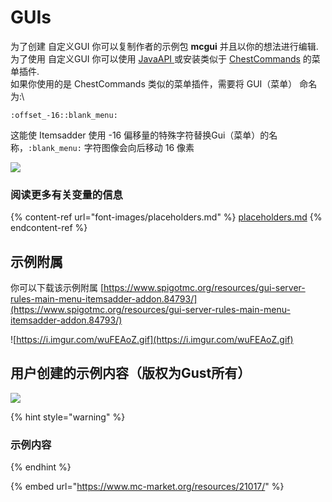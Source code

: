 # GUIs

为了创建 自定义GUI 你可以复制作者的示例包 **mcgui** 并且以你的想法进行编辑.\
为了使用 自定义GUI 你可以使用 [JavaAPI ](../../../developers/java-api/huds-guis.md) 或安装类似于 [ChestCommands](https://dev.bukkit.org/projects/chest-commands) 的菜单插件.\
如果你使用的是 ChestCommands 类似的菜单插件，需要将 GUI（菜单） 命名为:\


```
:offset_-16::blank_menu:
```

这能使 Itemsadder 使用 -16 偏移量的特殊字符替换Gui（菜单）的名称，`:blank_menu:` 字符图像会向后移动 16 像素

![](<../../../.gitbook/assets/immagine (11).png>)

### &#x20;阅读更多有关变量的信息

{% content-ref url="font-images/placeholders.md" %}
[placeholders.md](font-images/placeholders.md)
{% endcontent-ref %}

## 示例附属

你可以下载该示例附属 [https://www.spigotmc.org/resources/gui-server-rules-main-menu-itemsadder-addon.84793/](https://www.spigotmc.org/resources/gui-server-rules-main-menu-itemsadder-addon.84793/)



![https://i.imgur.com/wuFEAoZ.gif](https://i.imgur.com/wuFEAoZ.gif)

## 用户创建的示例内容（版权为Gust所有）

![](<../../../.gitbook/assets/immagine (110).png>)

{% hint style="warning" %}
### 示例内容
{% endhint %}

{% embed url="https://www.mc-market.org/resources/21017/" %}

